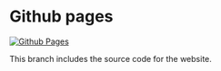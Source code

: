 # Github pages 

[![Github Pages](https://github.com/cm-verbose/cm-verbose/actions/workflows/pages.yml/badge.svg)](https://cm-verbose.github.io/cm-verbose/)

This branch includes the source code for the website.
